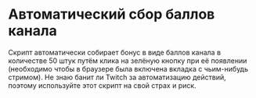 # Автоматический сбор баллов канала
Скрипт автоматически собирает бонус в виде баллов канала в количестве 50 штук путём клика на зелёную кнопку при её появлении (необходимо чтобы в браузере была включена вкладка с чьим-нибудь стримом). Не знаю банит ли Twitch за автоматизацию действий, поэтому используйте этот скрипт на свой страх и риск.
